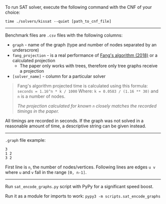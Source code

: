 To run SAT solver, execute the following command with the CNF of your choice:

```
time ./solvers/kissat --quiet [path_to_cnf_file]
```

---

Benchmark files are `.csv` files with the following columns:

- `graph` - name of the graph (type and number of nodes separated by an underscrore)
- `fang_projection` - is a real performance of [Fang's algorithm (2018)](https://arxiv.org/pdf/1003.3045) or a calculated projection
  - The paper only works with trees, therefore only tree graphs receive a projection
- `[solver_name]` - column for a particular solver

> Fang's algorithm projected time is calculated using this formula:
> `seconds = 1.16^n * k / 1000`
> Where: `k = 0.0583 / (1.16 ** 30)` and `n` is a number of nodes.
>
> _The projection calculated for known `n` closely matches the recorded timings in the paper._

All timings are recorded in seconds. If the graph was not solved in a reasonable amount of time, a descriptive string can be given instead.

---

`.graph` file example:

```
3
1 2
3 2
```

First line is `n`, the number of nodes/vertices. Following lines are edges `u v` where `u` and `v` fall in the range `[0, n-1]`.

---

Run `sat_encode_graphs.py` script with PyPy for a significant speed boost.

Run it as a module for imports to work:
`pypy3 -m scripts.sat_encode_graphs`

